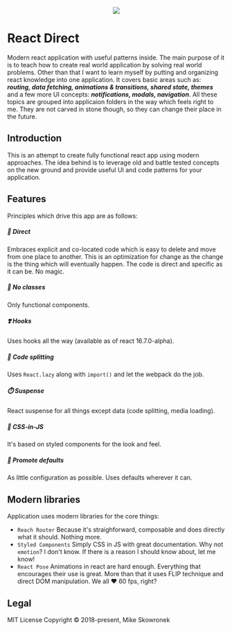 <p align="center"><img src="https://github.com/coderitual/react-direct/blob/master/media/logo-readme.png"></p>

# React Direct
Modern react application with useful patterns inside. The main purpose of it is to teach how to create real world application by solving real world problems. Other than that I want to learn myself by putting and organizing react knowledge into one application. It covers basic areas such as: __*routing, data fetching, animations & transitions, shared state, themes*__ and a few more UI concepts: __*notifications, modals, navigation*__. All these topics are grouped into applicaion folders in the way which feels right to me. They are not carved in stone though, so they can change their place in the future.

## Introduction

This is an attempt to create fully functional react app using modern approaches. The idea behind is to leverage old and battle tested concepts on the new ground and provide useful UI and code patterns for your application.

## Features
Principles which drive this app are as follows:


##### 🎯 *Direct*
Embraces explicit and co-located code which is easy to delete and move from one place to another. This is an optimization for change as the change is the thing which will eventually happen. The code is direct and specific as it can be. No magic.
##### 🍆 *No classes*
Only functional components.
##### ❣️ *Hooks*
Uses hooks all the way (available as of react 16.7.0-alpha).
##### 🖖 *Code splitting*
Uses `React.lazy` along with `import()` and let the webpack do the job.
##### ⏱️ *Suspense*
React suspense for all things except data (code splitting, media loading).
##### 👗 *CSS-in-JS*
It's based on styled components for the look and feel.
##### 🤷 *Promote defaults*
As little configuration as possible. Uses defaults wherever it can.

## Modern libraries

Application uses modern libraries for the core things:
- `Reach Router` Because it's straighforward, composable and does directly what it should. Nothing more.
- `Styled Components` Simply CSS in JS with great documentation. Why not `emotion`? I don't know. If there is a reason I should know about, let me know!
- `React Pose` Animations in react are hard enough. Everything that encourages their use is great. More than that it uses FLIP technique and direct DOM manipulation. We all ❤️ 60 fps, right?

## Legal
MIT License Copyright © 2018-present, Mike Skowronek 
